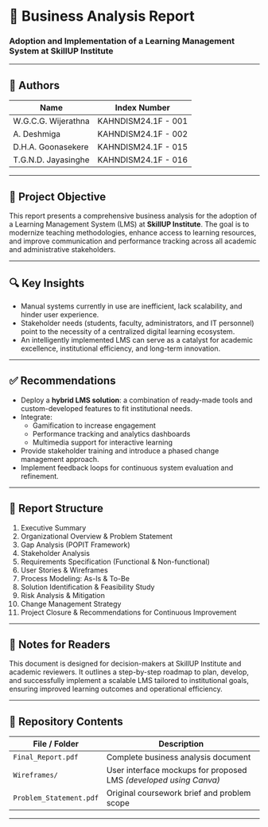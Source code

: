 # 📘 Business Analysis Report  
### Adoption and Implementation of a Learning Management System at SkillUP Institute

---

## 👥 Authors

| Name                  | Index Number           |
|-----------------------|------------------------|
| W.G.C.G. Wijerathna   | KAHNDISM24.1F - 001    |
| A. Deshmiga           | KAHNDISM24.1F - 002    |
| D.H.A. Goonasekere    | KAHNDISM24.1F - 015    |
| T.G.N.D. Jayasinghe   | KAHNDISM24.1F - 016    |

---

## 🎯 Project Objective

This report presents a comprehensive business analysis for the adoption of a Learning Management System (LMS) at **SkillUP Institute**. The goal is to modernize teaching methodologies, enhance access to learning resources, and improve communication and performance tracking across all academic and administrative stakeholders.

---

## 🔍 Key Insights

- Manual systems currently in use are inefficient, lack scalability, and hinder user experience.
- Stakeholder needs (students, faculty, administrators, and IT personnel) point to the necessity of a centralized digital learning ecosystem.
- An intelligently implemented LMS can serve as a catalyst for academic excellence, institutional efficiency, and long-term innovation.

---

## ✅ Recommendations

- Deploy a **hybrid LMS solution**: a combination of ready-made tools and custom-developed features to fit institutional needs.
- Integrate:
  - Gamification to increase engagement  
  - Performance tracking and analytics dashboards  
  - Multimedia support for interactive learning  
- Provide stakeholder training and introduce a phased change management approach.
- Implement feedback loops for continuous system evaluation and refinement.

---

## 🧱 Report Structure

1. Executive Summary  
2. Organizational Overview & Problem Statement  
3. Gap Analysis (POPIT Framework)  
4. Stakeholder Analysis  
5. Requirements Specification (Functional & Non-functional)  
6. User Stories & Wireframes  
7. Process Modeling: As-Is & To-Be  
8. Solution Identification & Feasibility Study  
9. Risk Analysis & Mitigation  
10. Change Management Strategy  
11. Project Closure & Recommendations for Continuous Improvement

---

## 📝 Notes for Readers

This document is designed for decision-makers at SkillUP Institute and academic reviewers. It outlines a step-by-step roadmap to plan, develop, and successfully implement a scalable LMS tailored to institutional goals, ensuring improved learning outcomes and operational efficiency.

---

## 📁 Repository Contents

| File / Folder              | Description                                      |
|----------------------------|--------------------------------------------------|
| `Final_Report.pdf`         | Complete business analysis document              |
| `Wireframes/`              | User interface mockups for proposed LMS *(developed using Canva)* |
| `Problem_Statement.pdf`    | Original coursework brief and problem scope      |

---
